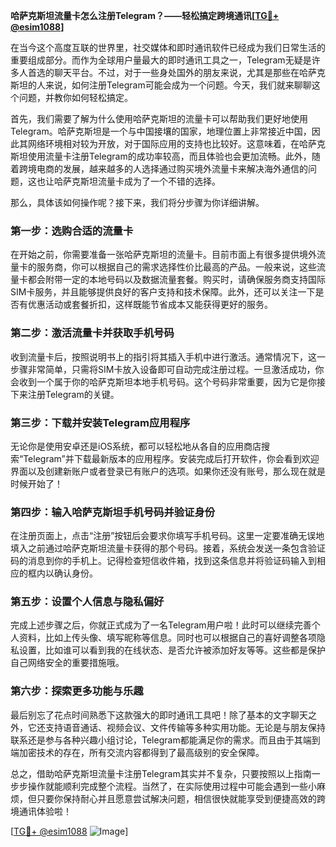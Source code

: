 **哈萨克斯坦流量卡怎么注册Telegram？——轻松搞定跨境通讯[[TG💪+ @esim1088](https://t.me/s/esim1088)]**

在当今这个高度互联的世界里，社交媒体和即时通讯软件已经成为我们日常生活的重要组成部分。而作为全球用户量最大的即时通讯工具之一，Telegram无疑是许多人首选的聊天平台。不过，对于一些身处国外的朋友来说，尤其是那些在哈萨克斯坦的人来说，如何注册Telegram可能会成为一个问题。今天，我们就来聊聊这个问题，并教你如何轻松搞定。

首先，我们需要了解为什么使用哈萨克斯坦的流量卡可以帮助我们更好地使用Telegram。哈萨克斯坦是一个与中国接壤的国家，地理位置上非常接近中国，因此其网络环境相对较为开放，对于国际应用的支持也比较好。这意味着，在哈萨克斯坦使用流量卡注册Telegram的成功率较高，而且体验也会更加流畅。此外，随着跨境电商的发展，越来越多的人选择通过购买境外流量卡来解决海外通信的问题，这也让哈萨克斯坦流量卡成为了一个不错的选择。

那么，具体该如何操作呢？接下来，我们将分步骤为你详细讲解。

### 第一步：选购合适的流量卡

在开始之前，你需要准备一张哈萨克斯坦的流量卡。目前市面上有很多提供境外流量卡的服务商，你可以根据自己的需求选择性价比最高的产品。一般来说，这些流量卡都会附带一定的本地号码以及数据流量套餐。购买时，请确保服务商支持国际SIM卡服务，并且能够提供良好的客户支持和技术保障。此外，还可以关注一下是否有优惠活动或套餐折扣，这样既能节省成本又能获得更好的服务。

### 第二步：激活流量卡并获取手机号码

收到流量卡后，按照说明书上的指引将其插入手机中进行激活。通常情况下，这一步骤非常简单，只需将SIM卡放入设备即可自动完成注册过程。一旦激活成功，你会收到一个属于你的哈萨克斯坦本地手机号码。这个号码非常重要，因为它是你接下来注册Telegram的关键。

### 第三步：下载并安装Telegram应用程序

无论你是使用安卓还是iOS系统，都可以轻松地从各自的应用商店搜索“Telegram”并下载最新版本的应用程序。安装完成后打开软件，你会看到欢迎界面以及创建新账户或者登录已有账户的选项。如果你还没有账号，那么现在就是时候开始了！

### 第四步：输入哈萨克斯坦手机号码并验证身份

在注册页面上，点击“注册”按钮后会要求你填写手机号码。这里一定要准确无误地填入之前通过哈萨克斯坦流量卡获得的那个号码。接着，系统会发送一条包含验证码的消息到你的手机上。记得检查短信收件箱，找到这条信息并将验证码输入到相应的框内以确认身份。

### 第五步：设置个人信息与隐私偏好

完成上述步骤之后，你就正式成为了一名Telegram用户啦！此时可以继续完善个人资料，比如上传头像、填写昵称等信息。同时也可以根据自己的喜好调整各项隐私设置，比如谁可以看到我的在线状态、是否允许被添加好友等等。这些都是保护自己网络安全的重要措施哦。

### 第六步：探索更多功能与乐趣

最后别忘了花点时间熟悉下这款强大的即时通讯工具吧！除了基本的文字聊天之外，它还支持语音通话、视频会议、文件传输等多种实用功能。无论是与朋友保持联系还是参与各种兴趣小组讨论，Telegram都能满足你的需求。而且由于其端到端加密技术的存在，所有交流内容都得到了最高级别的安全保障。

总之，借助哈萨克斯坦流量卡注册Telegram其实并不复杂，只要按照以上指南一步步操作就能顺利完成整个流程。当然了，在实际使用过程中可能会遇到一些小麻烦，但只要你保持耐心并且愿意尝试解决问题，相信很快就能享受到便捷高效的跨境通讯体验啦！

[[TG💪+ @esim1088](https://t.me/s/esim1088) ![Image](https://i.postimg.cc/4NQfJmqS/Snipaste-2025-05-13-00-14-12.png)]